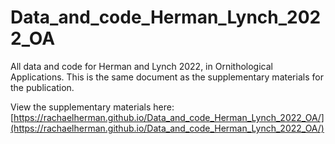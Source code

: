 # Data_and_code_Herman_Lynch_2022_OA
All data and code for Herman and Lynch 2022, in Ornithological Applications. This is the same document as the supplementary materials for the publication.

View the supplementary materials here:  
[https://rachaelherman.github.io/Data_and_code_Herman_Lynch_2022_OA/](https://rachaelherman.github.io/Data_and_code_Herman_Lynch_2022_OA/)
